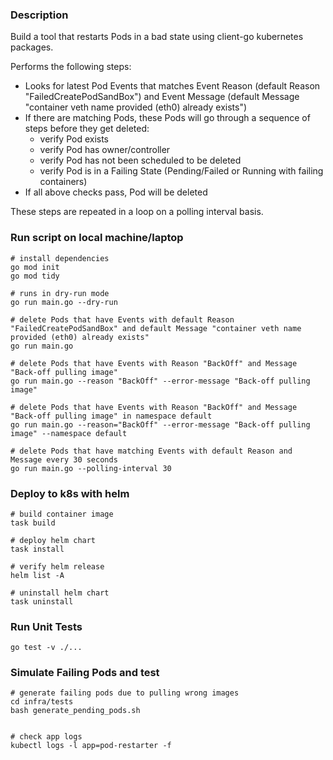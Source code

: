### Description

Build a tool that restarts Pods in a bad state using client-go kubernetes packages.

Performs the following steps:
* Looks for latest Pod Events that matches Event Reason (default Reason "FailedCreatePodSandBox") and Event Message (default Message "container veth name provided (eth0) already exists")
* If there are matching Pods, these Pods will go through a sequence of steps before they get deleted:
    - verify Pod exists
    - verify Pod has owner/controller
    - verify Pod has not been scheduled to be deleted
    - verify Pod is in a Failing State (Pending/Failed or Running with failing containers)
* If all above checks pass, Pod will be deleted

These steps are repeated in a loop on a polling interval basis.


### Run script on local machine/laptop

```
# install dependencies
go mod init
go mod tidy

# runs in dry-run mode
go run main.go --dry-run

# delete Pods that have Events with default Reason "FailedCreatePodSandBox" and default Message "container veth name provided (eth0) already exists"
go run main.go

# delete Pods that have Events with Reason "BackOff" and Message "Back-off pulling image"
go run main.go --reason "BackOff" --error-message "Back-off pulling image"

# delete Pods that have Events with Reason "BackOff" and Message "Back-off pulling image" in namespace default
go run main.go --reason="BackOff" --error-message "Back-off pulling image" --namespace default

# delete Pods that have matching Events with default Reason and Message every 30 seconds
go run main.go --polling-interval 30
```

### Deploy to k8s with helm

```
# build container image
task build

# deploy helm chart
task install

# verify helm release
helm list -A

# uninstall helm chart
task uninstall
```

### Run Unit Tests 

```
go test -v ./...
```

### Simulate Failing Pods and test 

```
# generate failing pods due to pulling wrong images
cd infra/tests
bash generate_pending_pods.sh


# check app logs
kubectl logs -l app=pod-restarter -f
```